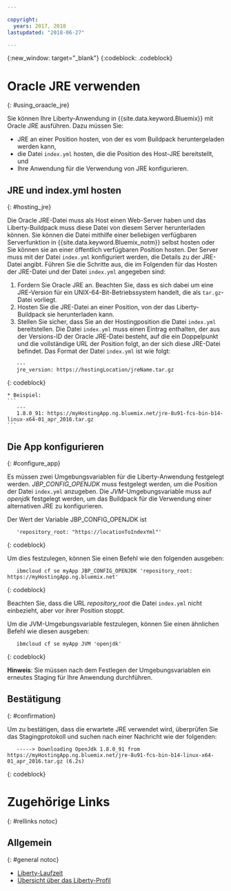 ```yaml
---

copyright:
  years: 2017, 2018
lastupdated: "2018-06-27"

---
```


{:new_window: target="_blank"}
{:codeblock: .codeblock}

# Oracle JRE verwenden
{: #using_oraacle_jre}

Sie können Ihre Liberty-Anwendung in {{site.data.keyword.Bluemix}} mit Oracle JRE ausführen.  Dazu müssen Sie:
* JRE an einer Position hosten, von der es vom Buildpack heruntergeladen werden kann,
* die Datei `index.yml` hosten, die die Position des Host-JRE bereitstellt, und
* Ihre Anwendung für die Verwendung von JRE konfigurieren.

## JRE und index.yml hosten
{: #hosting_jre}

Die Oracle JRE-Datei muss als Host einen Web-Server haben und das Liberty-Buildpack muss diese Datei von diesem Server herunterladen können. Sie können die Datei mithilfe einer beliebigen verfügbaren Serverfunktion in {{site.data.keyword.Bluemix_notm}} selbst hosten oder Sie können sie an einer öffentlich verfügbaren Position hosten.  Der Server muss mit der Datei `index.yml` konfiguriert werden, die Details zu der JRE-Datei angibt. Führen Sie die Schritte aus, die im Folgenden für das Hosten der JRE-Datei und der Datei `index.yml` angegeben sind:
  1. Fordern Sie Oracle JRE an.  Beachten Sie, dass es sich dabei um eine JRE-Version für ein UNIX-64-Bit-Betriebssystem handelt, die als `tar.gz`-Datei vorliegt.
  2. Hosten Sie die JRE-Datei an einer Position, von der das Liberty-Buildpack sie herunterladen kann.
  3. Stellen Sie sicher, dass Sie an der Hostingposition die Datei `index.yml` bereitstellen. Die Datei `index.yml`  muss einen Eintrag enthalten, der aus der Versions-ID der Oracle JRE-Datei besteht, auf die ein Doppelpunkt und die vollständige URL der Position folgt, an der sich diese JRE-Datei befindet. Das Format der Datei `index.yml` ist wie folgt:
```
   ---
   jre_version: https://hostingLocation/jreName.tar.gz
```
{: codeblock}

    * Beispiel:
    ```
       ---
       1.8.0_91: https://myHostingApp.ng.bluemix.net/jre-8u91-fcs-bin-b14-linux-x64-01_apr_2016.tar.gz
    ```

## Die App konfigurieren
{: #configure_app}

Es müssen zwei Umgebungsvariablen für die Liberty-Anwendung festgelegt werden. *JBP_CONFIG_OPENJDK* muss festgelegt werden, um die Position der Datei `index.yml` anzugeben. Die *JVM*-Umgebungsvariable muss auf *openjdk* festgelegt werden, um das Buildpack für die Verwendung einer alternativen JRE zu konfigurieren.

Der Wert der Variable JBP_CONFIG_OPENJDK ist
```
   'repository_root: "https://locationToIndexYml"'
```
{: codeblock}

Um dies festzulegen, können Sie einen Befehl wie den folgenden ausgeben:
```
   ibmcloud cf se myApp JBP_CONFIG_OPENJDK 'repository_root: https://myHostingApp.ng.bluemix.net'
```
{: codeblock}

Beachten Sie, dass die URL *repository_root* die Datei `index.yml` nicht einbezieht, aber vor ihrer Position stoppt.

Um die JVM-Umgebungsvariable festzulegen, können Sie einen ähnlichen Befehl wie diesen ausgeben:
```
   ibmcloud cf se myApp JVM 'openjdk'
```
{: codeblock}

**Hinweis**: Sie müssen nach dem Festlegen der Umgebungsvariablen ein erneutes Staging für Ihre Anwendung durchführen.

## Bestätigung
{: #confirmation}

Um zu bestätigen, dass die erwartete JRE verwendet wird, überprüfen Sie das Stagingprotokoll und suchen nach einer Nachricht wie der folgenden:
```
   -----> Downloading OpenJdk 1.8.0_91 from https://myHostingApp.ng.bluemix.net/jre-8u91-fcs-bin-b14-linux-x64-01_apr_2016.tar.gz (6.2s)
```
{: codeblock}

# Zugehörige Links
{: #rellinks notoc}
## Allgemein
{: #general notoc}
* [Liberty-Laufzeit](index.html)
* [Übersicht über das Liberty-Profil](https://www.ibm.com/support/knowledgecenter/SSEQTP_liberty/com.ibm.websphere.wlp.doc/ae/cwlp_about.html)
